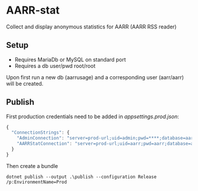 # AARR-stat
Collect and display anonymous statistics for AARR (AARR RSS reader)

## Setup
* Requires MariaDb or MySQL on standard port
* Requires a db user/pwd root/root

Upon first run a new db (aarrusage) and a corresponding user (aarr/aarr) will be created.


## Publish 
First production credentials need to be added in *appsettings.prod.json*:

````javascript
{
  "ConnectionStrings": {
    "AdminConnection": "server=prod-url;uid=admin;pwd=****;database=aarrstat", 
    "AARRStatConnection": "server=prod-url;uid=aarr;pwd=aarr;database=aarrstat"
  }
}
````

Then create a bundle
````
dotnet publish --output .\publish --configuration Release /p:EnvironmentName=Prod
````